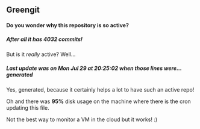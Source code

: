 ## Greengit

#### Do you wonder why this repository is so active?

##### After all it has 4032 commits!

But is it *really* active? Well...

##### Last update was on Mon Jul 29 at 20:25:02 when those lines were... generated

Yes, generated, because it certainly helps a lot to have such an active repo!

Oh and there was **95%** disk usage on the machine
where there is the cron updating this file.

Not the best way to monitor a VM in the cloud but it works! :)
